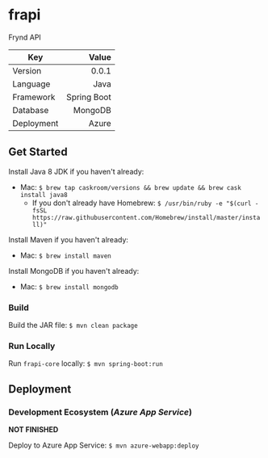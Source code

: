 # frapi

Frynd API

| Key | Value |
| --- | ---: |
| Version | 0.0.1 |
| Language | Java |
| Framework | Spring Boot |
| Database | MongoDB |
| Deployment | Azure |

## Get Started

Install Java 8 JDK if you haven't already:

- Mac: `$ brew tap caskroom/versions && brew update && brew cask install java8`
  - If you don't already have Homebrew: `$ /usr/bin/ruby -e "$(curl -fsSL https://raw.githubusercontent.com/Homebrew/install/master/install)"`

Install Maven if you haven't already:

- Mac: `$ brew install maven`

Install MongoDB if you haven't already:

- Mac: `$ brew install mongodb`

### Build

Build the JAR file: `$ mvn clean package`

### Run Locally

Run `frapi-core` locally: `$ mvn spring-boot:run`

## Deployment

### Development Ecosystem (*Azure App Service*)

**NOT FINISHED**

Deploy to Azure App Service: `$ mvn azure-webapp:deploy`
